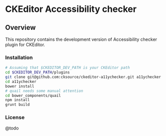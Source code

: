 CKEditor Accessibility checker
==================================================

## Overview

This repository contains the development version of Accessibility checker plugin for CKEditor.

### Installation

```bash
# Assuming that $CKEDITOR_DEV_PATH is your CKEditor path
cd $CKEDITOR_DEV_PATH/plugins
git clone git@github.com:cksource/ckeditor-a11ychecker.git a11ychecker
cd a11ychecker
bower install
# quail needs some manual attention
cd bower_components/quail
npm install
grunt build
```

### License

@todo
